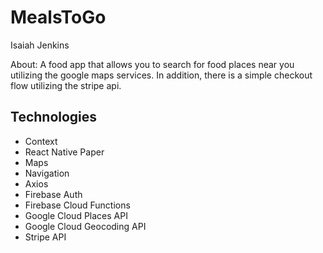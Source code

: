 # MealsToGo

Isaiah Jenkins

About: A food app that allows you to search for food places near you utilizing the google maps services. In addition, there is a simple checkout flow utilizing the stripe api.

## Technologies

- Context
- React Native Paper
- Maps
- Navigation
- Axios
- Firebase Auth
- Firebase Cloud Functions
- Google Cloud Places API
- Google Cloud Geocoding API
- Stripe API
